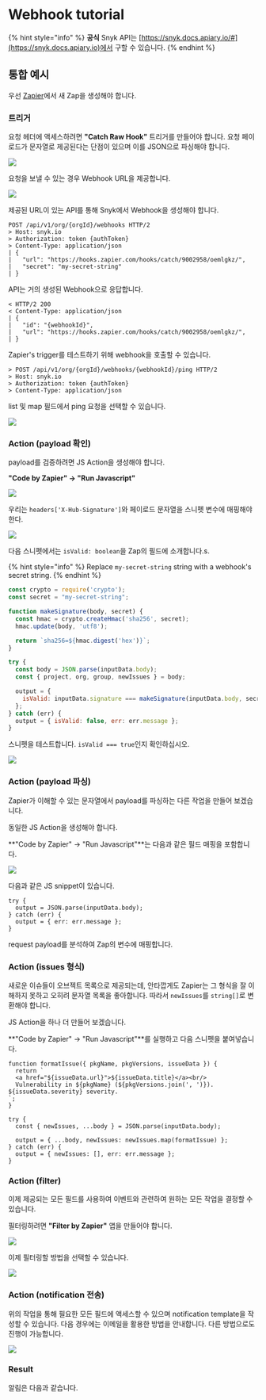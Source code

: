 # Webhook tutorial

{% hint style="info" %}
**공식** Snyk API는 [https://snyk.docs.apiary.io/#](https://snyk.docs.apiary.io)에서 구할 수 있습니다.
{% endhint %}

## 통합 예시

우선 [Zapier](https://zapier.com)에서 새 Zap을 생성해야 합니다.

### 트리거

요청 헤더에 액세스하려면 **"Catch Raw Hook"** 트리거를 만들어야 합니다. 요청 페이로드가 문자열로 제공된다는 단점이 있으며 이를 JSON으로 파싱해야 합니다.

![](<../../../.gitbook/assets/spaces\_-MdwVZ6HOZriajCf5nXH\_uploads\_git-blob-6540b1e64ce63e413bb1b4d68515d08d7f63ef3b\_untitled (1).png>)

요청을 보낼 수 있는 경우 Webhook URL을 제공합니다.

![](https://partner-workshop-assets.s3.us-east-2.amazonaws.com/untitled-1%20\(1\).png)

제공된 URL이 있는 API를 통해 Snyk에서 Webhook을 생성해야 합니다.

```
POST /api/v1/org/{orgId}/webhooks HTTP/2
> Host: snyk.io
> Authorization: token {authToken}
> Content-Type: application/json
| {
|   "url": "https://hooks.zapier.com/hooks/catch/9002958/oemlgkz/",
|   "secret": "my-secret-string"
| }
```

API는 거의 생성된 Webhook으로 응답합니다.

```
< HTTP/2 200 
< Content-Type: application/json
| {
|   "id": "{webhookId}",
|   "url": "https://hooks.zapier.com/hooks/catch/9002958/oemlgkz/",
| }
```

Zapier's trigger를 테스트하기 위해 webhook을 호출할 수 있습니다.

```
> POST /api/v1/org/{orgId}/webhooks/{webhookId}/ping HTTP/2
> Host: snyk.io
> Authorization: token {authToken}
> Content-Type: application/json
```

list 및 map 필드에서 ping 요청을 선택할 수 있습니다.

![](https://partner-workshop-assets.s3.us-east-2.amazonaws.com/untitled-2%20\(1\).png)

### Action (payload 확인)

payload를 검증하려면 JS Action을 생성해야 합니다.

**"Code by Zapier" → "Run Javascript"**

![](https://partner-workshop-assets.s3.us-east-2.amazonaws.com/untitled-3%20\(1\).png)

우리는 `headers['X-Hub-Signature']`와 페이로드 문자열을 스니펫 변수에 매핑해야 한다.

![](https://partner-workshop-assets.s3.us-east-2.amazonaws.com/untitled-4%20\(1\).png)

다음 스니펫에서는 `isValid: boolean`을 Zap의 필드에 소개합니다.s.

{% hint style="info" %}
Replace `my-secret-string` string with a webhook's secret string.
{% endhint %}

```javascript
const crypto = require('crypto');
const secret = "my-secret-string";

function makeSignature(body, secret) {
  const hmac = crypto.createHmac('sha256', secret);
  hmac.update(body, 'utf8');

  return `sha256=${hmac.digest('hex')}`;
}

try {
  const body = JSON.parse(inputData.body);
  const { project, org, group, newIssues } = body;

  output = { 
    isValid: inputData.signature === makeSignature(inputData.body, secret)
  };
} catch (err) {
  output = { isValid: false, err: err.message };
}
```

스니펫을 테스트합니다. `isValid === true`인지 확인하십시오.

![](https://partner-workshop-assets.s3.us-east-2.amazonaws.com/untitled-5%20\(1\).png)

### Action (payload 파싱)

Zapier가 이해할 수 있는 문자열에서 payload를 파싱하는 다른 작업을 만들어 보겠습니다.

동일한 JS Action을 생성해야 합니다.

**"Code by Zapier" → "Run Javascript"**는 다음과 같은 필드 매핑을 포함합니다.

![](https://partner-workshop-assets.s3.us-east-2.amazonaws.com/untitled-6%20\(1\).png)

다음과 같은 JS snippet이 있습니다.

```
try {
  output = JSON.parse(inputData.body);
} catch (err) {
  output = { err: err.message };
}
```

request payload를 분석하여 Zap의 변수에 매핑합니다.

### Action (issues 형식)

새로운 이슈들이 오브젝트 목록으로 제공되는데, 안타깝게도 Zapier는 그 형식을 잘 이해하지 못하고 오히려 문자열 목록을 좋아합니다. 따라서 `newIssues`를 `string[]`로 변환해야 합니다.

JS Action을 하나 더 만들어 보겠습니다.

**"Code by Zapier" → "Run Javascript"**를 실행하고 다음 스니펫을 붙여넣습니다.

```
function formatIssue({ pkgName, pkgVersions, issueData }) {
  return `
  <a href="${issueData.url}">${issueData.title}</a><br/>
  Vulnerability in ${pkgName} (${pkgVersions.join(', ')}). ${issueData.severity} severity.
`;
}

try {
  const { newIssues, ...body } = JSON.parse(inputData.body);

  output = { ...body, newIssues: newIssues.map(formatIssue) };
} catch (err) {
  output = { newIssues: [], err: err.message };
}
```

### Action (filter)

이제 제공되는 모든 필드를 사용하여 이벤트와 관련하여 원하는 모든 작업을 결정할 수 있습니다.

필터링하려면 **"Filter by Zapier"** 앱을 만들어야 합니다.

![](https://partner-workshop-assets.s3.us-east-2.amazonaws.com/untitled-7%20\(1\).png)

이제 필터링할 방법을 선택할 수 있습니다.

![](https://partner-workshop-assets.s3.us-east-2.amazonaws.com/untitled-8%20\(1\).png)

### Action (notification 전송)

위의 작업을 통해 필요한 모든 필드에 액세스할 수 있으며 notification template을 작성할 수 있습니다. 다음 경우에는 이메일을 활용한 방법을 안내합니다. 다른 방법으로도 진행이 가능합니다.

![](https://partner-workshop-assets.s3.us-east-2.amazonaws.com/untitled-9%20\(1\).png)

### Result

알림은 다음과 같습니다.
